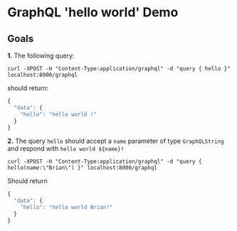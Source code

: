 # GraphQL 'hello world' Demo

## Goals

__1.__ The following query:
```
curl -XPOST -H "Content-Type:application/graphql" -d "query { hello }" localhost:8000/graphql
```

should return:

```js
{
  "data": {
    "hello": "hello world !"
  }
}
```

__2.__ The query `hello` should accept a `name` parameter of type `GraphQLString` and respond with `hello world ${name}!`

```
curl -XPOST -H "Content-Type:application/graphql" -d "query { hello(name:\"Brian\") }" localhost:8000/graphql
```
Should return

```js
{
  "data": {
    "hello": "hello world Brian!"
  }
}
```
